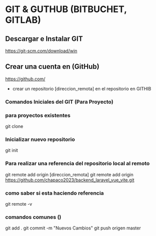 # GIT & GUTHUB (BITBUCHET, GITLAB)

## Descargar e Instalar GIT

https://git-scm.com/download/win

## Crear una cuenta en (GitHub)

https://github.com/

-   crear un repositorio [direccion_remota] en el repositorio en GITHIB

### Comandos Iniciales del GIT (Para Proyecto)

### para proyectos existentes

git clone

### Inicializar nuevo repositorio

git init

### Para realizar una referencia del repositorio local al remoto

git remote add origin [direccion_remota]
git remote add origin https://github.com/chapaco2023/backend_laravel_vue_vite.git

### como saber si esta haciendo referencia

git remote -v

### comandos comunes ()

git add .
git commit -m "Nuevos Cambios"
git push origen master

